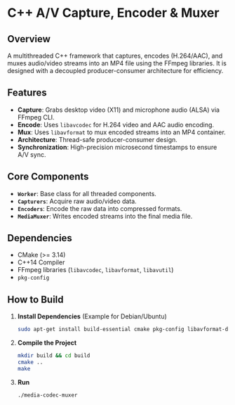 # C++ A/V Capture, Encoder & Muxer

## Overview

A multithreaded C++ framework that captures, encodes (H.264/AAC), and muxes audio/video streams into an MP4 file using the FFmpeg libraries. It is designed with a decoupled producer-consumer architecture for efficiency.

## Features

* **Capture**: Grabs desktop video (X11) and microphone audio (ALSA) via FFmpeg CLI.
* **Encode**: Uses `libavcodec` for H.264 video and AAC audio encoding.
* **Mux**: Uses `libavformat` to mux encoded streams into an MP4 container.
* **Architecture**: Thread-safe producer-consumer design.
* **Synchronization**: High-precision microsecond timestamps to ensure A/V sync.

## Core Components

* **`Worker`**: Base class for all threaded components.
* **`Capturers`**: Acquire raw audio/video data.
* **`Encoders`**: Encode the raw data into compressed formats.
* **`MediaMuxer`**: Writes encoded streams into the final media file.

## Dependencies

* CMake (>= 3.14)
* C++14 Compiler
* FFmpeg libraries (`libavcodec`, `libavformat`, `libavutil`)
* `pkg-config`

## How to Build

1.  **Install Dependencies** (Example for Debian/Ubuntu)
    ```bash
    sudo apt-get install build-essential cmake pkg-config libavformat-dev libavcodec-dev libavutil-dev
    ```

2.  **Compile the Project**
    ```bash
    mkdir build && cd build
    cmake ..
    make
    ```

3.  **Run**
    ```bash
    ./media-codec-muxer
    ```
